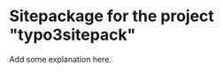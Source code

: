Sitepackage for the project "typo3sitepack"
==============================================================

Add some explanation here.
